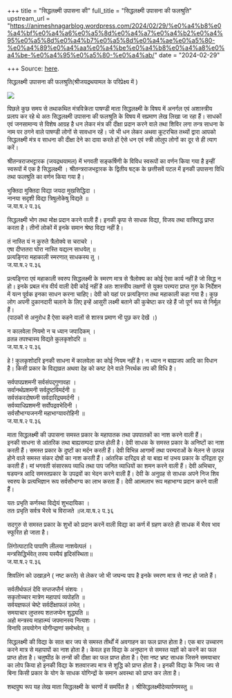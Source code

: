 +++
title = "सिद्धलक्ष्मी उपासना की"
full_title = "सिद्धलक्ष्मी उपासना की फलश्रुति"
upstream_url = "https://animeshnagarblog.wordpress.com/2024/02/29/%e0%a4%b8%e0%a4%bf%e0%a4%a6%e0%a5%8d%e0%a4%a7%e0%a4%b2%e0%a4%95%e0%a5%8d%e0%a4%b7%e0%a5%8d%e0%a4%ae%e0%a5%80-%e0%a4%89%e0%a4%aa%e0%a4%be%e0%a4%b8%e0%a4%a8%e0%a4%be-%e0%a4%95%e0%a5%80-%e0%a4%ab/"
date = "2024-02-29"

+++
Source: [here](https://animeshnagarblog.wordpress.com/2024/02/29/%e0%a4%b8%e0%a4%bf%e0%a4%a6%e0%a5%8d%e0%a4%a7%e0%a4%b2%e0%a4%95%e0%a5%8d%e0%a4%b7%e0%a5%8d%e0%a4%ae%e0%a5%80-%e0%a4%89%e0%a4%aa%e0%a4%be%e0%a4%b8%e0%a4%a8%e0%a4%be-%e0%a4%95%e0%a5%80-%e0%a4%ab/).

सिद्धलक्ष्मी उपासना की फलश्रुति(श्रीजयद्रथयामल के परिप्रेक्ष्य में )

![](https://animeshnagarblog.wordpress.com/wp-content/uploads/2024/02/img_2_1707414764496437478256534759069.jpg?w=541)

पिछले कुछ समय से तथाकथित मंत्रविक्रेता पाषण्डी माता सिद्धलक्ष्मी के विषय में अनर्गल एवं अशास्त्रीय प्रलाप कर रहे थे अतः सिद्धलक्ष्मी उपासना की फलश्रुति के विषय में सप्रमाण लेख लिखा जा रहा हैं। साधकों एवं जनसामान्य से विशेष आग्रह है धन लेकर मंत्र की दीक्षा प्रदान करने वाले तथा शिविर लगा तन्त्र साधना के नाम पर ठगने वाले पाषण्डी लोगों से सावधान रहें। जो भी धन लेकर अथवा कूटरचित तथ्यों द्वारा आपको सिद्धलक्ष्मी मंत्र व साधना की दीक्षा देने का दावा करते हों ऐसे धन एवं स्त्री लोलुप लोगों का दूर से ही त्याग करें।  
  
श्रीतन्त्रराजभट्टारक (जयद्रथयामल) में भगवती सङ्कर्षिणी के विविध स्वरूपों का वर्णन किया गया है इन्हीं स्वरूपों में एक है सिद्धलक्ष्मी । श्रीतन्त्रराजभट्टारक के द्वितीय षट्क के छत्तीसवें पटल में इनकी उपासना विधि तथा फलश्रुति का वर्णन किया गया है।  
  
भुक्तिदा मुक्तिदा विद्या जयदा मुखसिद्धिदा ।  
नानया सदृशी विद्या त्रिषुलोकेषु विद्यते ॥  
ज.या.ष.२ प.३६  
  
सिद्धलक्ष्मी भोग तथा मोक्ष प्रदान करने वाली हैं। इनकी कृपा से साधक विद्या, विजय तथा वाक्सिद्ध प्राप्त करता है। तीनों लोकों में इनके समान श्रेष्ठ विद्या नहीं है।  
  
तं नास्ति यं न कुरुते त्रैलोक्ये स चराचरे ।  
एषा दीप्ततरा घोरा नास्ति यद्यत्न साधयेत् ॥  
प्रत्यङ्गिरा महाकाली स्मरणात् साधकस्य तु ।  
ज.या.ष.२ प.३६  
  
प्रत्यङ्गिरा एवं महाकाली स्वरुप सिद्धलक्ष्मी के स्मरण मात्र से त्रैलोक्य का कोई ऐसा कार्य नहीं है जो सिद्ध न हो। इनके प्रबल मंत्र वीर्य वाली देवी कोई नहीं है अतः शास्त्रीय लक्षणों से युक्त परम्परा प्राप्त गुरु के निर्देशन में यत्न पूर्वक इनका साधन करना चाहिए। देवी को यहां पर प्रत्यङ्गिरा तथा महाकाली कहा गया है। कुछ लोग अपनी दुकानदारी चलाने के लिए इन्हें आसुरी लक्ष्मी बताने की कुचेष्टा कर रहे हैं जो पूर्ण रूप से निर्मूल हैं।  
(पाठकों से अनुरोध है ऐसा कहने वालों से शास्त्र प्रमाण भी पूछ कर देखें ।)  
  
न कालवेला नियमो न च ध्यान जपादिकम् ।  
व्रतन्न तपश्चास्य विद्यते कुलकृशोदरि ॥  
ज.या.ष.२ प.३६  
  
हे ! कुलकृशोदरि इनकी साधना में कालवेला का कोई नियम नहीं है। न ध्यान न बाह्यजप आदि का विधान है। किसी प्रकार के विद्याव्रत अथवा देह को कष्ट देने वाले निरर्थक तप की विधि है।  
  
सर्वपापप्रशमनी सर्वसंपद्गुणावहा ।  
सर्वानर्थप्रशमनी सर्वदुष्टविमर्दनी ॥  
सर्वसंकरदोषघ्नी सर्वदारिद्र्यमर्दनी ‌।  
सर्वव्याधिप्रशमनी सर्वोपद्रवभेदिनी ।  
सर्वसौभाग्यजननी महाभाग्यावरोहिनी ॥  
ज.या.ष.२ प.३६  
  
माता सिद्धलक्ष्मी की उपासना समस्त प्रकार के महापातक तथा उपपातकों का नाश करने वाली हैं।  
इनकी साधना से आंतरिक तथा बाह्यसम्पदा प्राप्त होती है। देवी साधक के समस्त प्रकार के अनिष्टों का नाश करती हैं। समस्त प्रकार के दुष्टों का मर्दन करती हैं। देवी विभिन्न आगामों तथा परम्पराओं के मेलन से उत्पन्न होने वाले समस्त संकर दोषों का नाश करती हैं। आंतरिक दारिद्रय हो या बाह्य मां उभय प्रकार के दरिद्रता दूर करती हैं। मां भगवती संसाररूप व्याधि तथा पाप जनित व्याधियों का शमन करने वाली हैं। देवी अभिचार, षडयन्त्र आदि समस्तप्रकार के उपद्रवों का भेदन करने वाली हैं। देवी के अनुग्रह से साधक अपने निज शिव स्वरुप के प्रत्यभिज्ञान रूप सर्वसौभाग्य का लाभ करता हैं। देवी आत्मलाभ रूप महाभाग्य प्रदान करने वाली हैं।  
  
यतः प्रभृति कर्णस्था विद्येयं शुभदायिका ।  
ततः प्रभृति सर्वत्र भैरवे च विराजते ॥ज.या.ष.२ प.३६  
  
सदगुरु से समस्त प्रकार के शुभों को प्रदान करनें वाली विद्या का कर्ण में ग्रहण करते ही साधक में भैरव भाव स्फूरित हो जाता है।  
  
लिंगोत्पाटादि पापाणि लीलया नाशयेत्पलं ।  
मन्त्रसिद्धिर्भवेत् तस्य यस्यैयं हृदिसंस्थिता॥  
ज.या.ष.२ प.३६  
  
शिवलिंग को उखाड़ने ( नष्ट करते) से लेकर जो भी जघन्य पाप है इनके स्मरण मात्र से नष्ट हो जाते हैं।  
  
सर्वतीर्थफलं देवि सप्तजप्तैर्न संशयः ।  
सकृतोच्चार मात्रेण महापापं व्यपोहति ॥  
सर्वयज्ञफलं चेष्टे सर्वदीक्षाफलं लभेत् ‌।  
समयाचार लुप्तस्य शतजप्येन शुद्ध्यति ॥  
अहो मन्त्रस्य माहात्म्यं जपमानस्य नित्यशः ।  
विनापि लययोगेन योगीन्द्राणां समोभवेत् ॥  
  
सिद्धलक्ष्मी की विद्या के सात बार जप से समस्त तीर्थों में अवगाहन का फल प्राप्त होता है। एक बार उच्चारण करने मात्र से महापापों का नाश होता है। केवल इस विद्या के अनुष्ठान से समस्त यज्ञों को करनें का फल प्राप्त होता है। चतुष्पीठ के तन्त्रों की दीक्षा का फल प्राप्त होता है। ऐसा नष्ट भ्रष्ट साधक जिसने समयाचार का लोप किया हो इनकी विद्या के शतवारजप मात्र से शुद्धि को प्राप्त होता है। इनकी विद्या के नित्य जप से बिना किसी प्रकार के योग के साधक योगिन्द्रों के समान अवस्था को प्राप्त कर लेता है।

शब्दपुष्प रूप यह लेख माता सिद्धलक्ष्मी के चरणों में समर्पित है । श्रीसिद्धलक्ष्मीदेव्यार्पणमस्तु ॥

<div id="atatags-370373-6659f8d6b32af">

</div>

<div id="atatags-26942-6659f8d6b3335">

</div>
